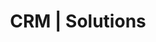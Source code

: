 ---
layout: category
menu-title: CRM
title: CRM | Solutions
banner-title: OpenText Content Suite
identifier: crm
description: Work closer to your employee and understand how your business works.
---